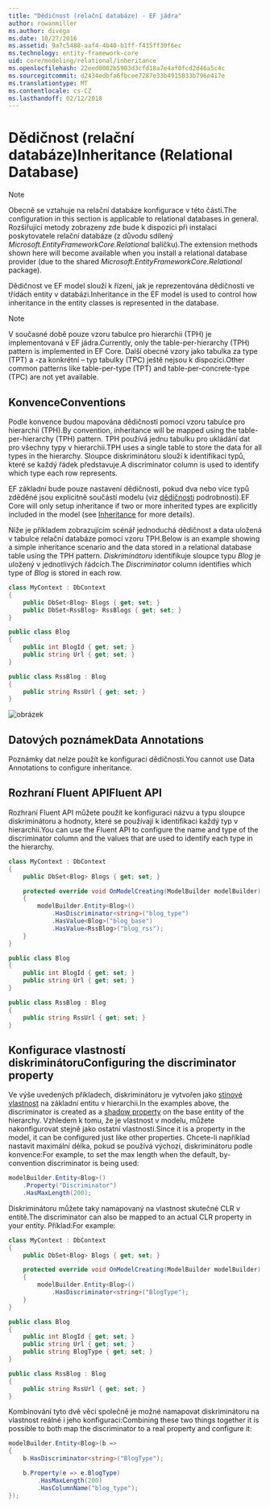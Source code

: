 ```yaml
---
title: "Dědičnost (relační databáze) - EF jádra"
author: rowanmiller
ms.author: divega
ms.date: 10/27/2016
ms.assetid: 9a7c5488-aaf4-4b40-b1ff-f435ff30f6ec
ms.technology: entity-framework-core
uid: core/modeling/relational/inheritance
ms.openlocfilehash: 22eed0002b5903d3cfd18a7e4af0fcd2d46a5c4c
ms.sourcegitcommit: d2434edbfa6fbcee7287e33b4915033b796e417e
ms.translationtype: MT
ms.contentlocale: cs-CZ
ms.lasthandoff: 02/12/2018
---
```

# <a name="inheritance-relational-database"></a><span data-ttu-id="3ea93-102">Dědičnost (relační databáze)</span><span class="sxs-lookup"><span data-stu-id="3ea93-102">Inheritance (Relational Database)</span></span>

> [!NOTE]  
> <span data-ttu-id="3ea93-103">Obecně se vztahuje na relační databáze konfigurace v této části.</span><span class="sxs-lookup"><span data-stu-id="3ea93-103">The configuration in this section is applicable to relational databases in general.</span></span> <span data-ttu-id="3ea93-104">Rozšiřující metody zobrazeny zde bude k dispozici při instalaci poskytovatele relační databáze (z důvodu sdílený *Microsoft.EntityFrameworkCore.Relational* balíčku).</span><span class="sxs-lookup"><span data-stu-id="3ea93-104">The extension methods shown here will become available when you install a relational database provider (due to the shared *Microsoft.EntityFrameworkCore.Relational* package).</span></span>

<span data-ttu-id="3ea93-105">Dědičnost ve EF model slouží k řízení, jak je reprezentována dědičnosti ve třídách entity v databázi.</span><span class="sxs-lookup"><span data-stu-id="3ea93-105">Inheritance in the EF model is used to control how inheritance in the entity classes is represented in the database.</span></span>

> [!NOTE]  
> <span data-ttu-id="3ea93-106">V současné době pouze vzoru tabulce pro hierarchii (TPH) je implementovaná v EF jádra.</span><span class="sxs-lookup"><span data-stu-id="3ea93-106">Currently, only the table-per-hierarchy (TPH) pattern is implemented in EF Core.</span></span> <span data-ttu-id="3ea93-107">Další obecné vzory jako tabulka za type (TPT) a -za konkrétní – typ tabulky (TPC) ještě nejsou k dispozici.</span><span class="sxs-lookup"><span data-stu-id="3ea93-107">Other common patterns like table-per-type (TPT) and table-per-concrete-type (TPC) are not yet available.</span></span>

## <a name="conventions"></a><span data-ttu-id="3ea93-108">Konvence</span><span class="sxs-lookup"><span data-stu-id="3ea93-108">Conventions</span></span>

<span data-ttu-id="3ea93-109">Podle konvence budou mapována dědičnosti pomocí vzoru tabulce pro hierarchii (TPH).</span><span class="sxs-lookup"><span data-stu-id="3ea93-109">By convention, inheritance will be mapped using the table-per-hierarchy (TPH) pattern.</span></span> <span data-ttu-id="3ea93-110">TPH používá jednu tabulku pro ukládání dat pro všechny typy v hierarchii.</span><span class="sxs-lookup"><span data-stu-id="3ea93-110">TPH uses a single table to store the data for all types in the hierarchy.</span></span> <span data-ttu-id="3ea93-111">Sloupce diskriminátoru slouží k identifikaci typů, které se každý řádek představuje.</span><span class="sxs-lookup"><span data-stu-id="3ea93-111">A discriminator column is used to identify which type each row represents.</span></span>

<span data-ttu-id="3ea93-112">EF základní bude pouze nastavení dědičnosti, pokud dva nebo více typů zděděné jsou explicitně součástí modelu (viz [dědičnosti](../inheritance.md) podrobnosti).</span><span class="sxs-lookup"><span data-stu-id="3ea93-112">EF Core will only setup inheritance if two or more inherited types are explicitly included in the model (see [Inheritance](../inheritance.md) for more details).</span></span>

<span data-ttu-id="3ea93-113">Níže je příkladem zobrazujícím scénář jednoduchá dědičnost a data uložená v tabulce relační databáze pomocí vzoru TPH.</span><span class="sxs-lookup"><span data-stu-id="3ea93-113">Below is an example showing a simple inheritance scenario and the data stored in a relational database table using the TPH pattern.</span></span> <span data-ttu-id="3ea93-114">*Diskriminátoru* identifikuje sloupce typu *Blog* je uložený v jednotlivých řádcích.</span><span class="sxs-lookup"><span data-stu-id="3ea93-114">The *Discriminator* column identifies which type of *Blog* is stored in each row.</span></span>

<!-- [!code-csharp[Main](samples/core/relational/Modeling/Conventions/Samples/InheritanceDbSets.cs)] -->
``` csharp
class MyContext : DbContext
{
    public DbSet<Blog> Blogs { get; set; }
    public DbSet<RssBlog> RssBlogs { get; set; }
}

public class Blog
{
    public int BlogId { get; set; }
    public string Url { get; set; }
}

public class RssBlog : Blog
{
    public string RssUrl { get; set; }
}
```

![obrázek](_static/inheritance-tph-data.png)

## <a name="data-annotations"></a><span data-ttu-id="3ea93-116">Datových poznámek</span><span class="sxs-lookup"><span data-stu-id="3ea93-116">Data Annotations</span></span>

<span data-ttu-id="3ea93-117">Poznámky dat nelze použít ke konfiguraci dědičnosti.</span><span class="sxs-lookup"><span data-stu-id="3ea93-117">You cannot use Data Annotations to configure inheritance.</span></span>

## <a name="fluent-api"></a><span data-ttu-id="3ea93-118">Rozhraní Fluent API</span><span class="sxs-lookup"><span data-stu-id="3ea93-118">Fluent API</span></span>

<span data-ttu-id="3ea93-119">Rozhraní Fluent API můžete použít ke konfiguraci názvu a typu sloupce diskriminátoru a hodnoty, které se používají k identifikaci každý typ v hierarchii.</span><span class="sxs-lookup"><span data-stu-id="3ea93-119">You can use the Fluent API to configure the name and type of the discriminator column and the values that are used to identify each type in the hierarchy.</span></span>

<!-- [!code-csharp[Main](samples/core/relational/Modeling/FluentAPI/Samples/InheritanceTPHDiscriminator.cs?highlight=7,8,9,10)] -->
``` csharp
class MyContext : DbContext
{
    public DbSet<Blog> Blogs { get; set; }

    protected override void OnModelCreating(ModelBuilder modelBuilder)
    {
        modelBuilder.Entity<Blog>()
            .HasDiscriminator<string>("blog_type")
            .HasValue<Blog>("blog_base")
            .HasValue<RssBlog>("blog_rss");
    }
}

public class Blog
{
    public int BlogId { get; set; }
    public string Url { get; set; }
}

public class RssBlog : Blog
{
    public string RssUrl { get; set; }
}
```

## <a name="configuring-the-discriminator-property"></a><span data-ttu-id="3ea93-120">Konfigurace vlastností diskriminátoru</span><span class="sxs-lookup"><span data-stu-id="3ea93-120">Configuring the discriminator property</span></span>

<span data-ttu-id="3ea93-121">Ve výše uvedených příkladech, diskriminátoru je vytvořen jako [stínové vlastnost](xref:core/modeling/shadow-properties) na základní entitu v hierarchii.</span><span class="sxs-lookup"><span data-stu-id="3ea93-121">In the examples above, the discriminator is created as a [shadow property](xref:core/modeling/shadow-properties) on the base entity of the hierarchy.</span></span> <span data-ttu-id="3ea93-122">Vzhledem k tomu, že je vlastnost v modelu, můžete nakonfigurovat stejně jako ostatní vlastnosti.</span><span class="sxs-lookup"><span data-stu-id="3ea93-122">Since it is a property in the model, it can be configured just like other properties.</span></span> <span data-ttu-id="3ea93-123">Chcete-li například nastavit maximální délka, pokud se používá výchozí, diskriminátoru podle konvence:</span><span class="sxs-lookup"><span data-stu-id="3ea93-123">For example, to set the max length when the default, by-convention discriminator is being used:</span></span>

```C#
modelBuilder.Entity<Blog>()
    .Property("Discriminator")
    .HasMaxLength(200);
```

<span data-ttu-id="3ea93-124">Diskriminátoru můžete taky namapovaný na vlastnost skutečné CLR v entitě.</span><span class="sxs-lookup"><span data-stu-id="3ea93-124">The discriminator can also be mapped to an actual CLR property in your entity.</span></span> <span data-ttu-id="3ea93-125">Příklad:</span><span class="sxs-lookup"><span data-stu-id="3ea93-125">For example:</span></span>
```C#
class MyContext : DbContext
{
    public DbSet<Blog> Blogs { get; set; }

    protected override void OnModelCreating(ModelBuilder modelBuilder)
    {
        modelBuilder.Entity<Blog>()
            .HasDiscriminator<string>("BlogType");
    }
}

public class Blog
{
    public int BlogId { get; set; }
    public string Url { get; set; }
    public string BlogType { get; set; }
}

public class RssBlog : Blog
{
    public string RssUrl { get; set; }
}
```

<span data-ttu-id="3ea93-126">Kombinování tyto dvě věci společně je možné namapovat diskriminátoru na vlastnost reálné i jeho konfiguraci:</span><span class="sxs-lookup"><span data-stu-id="3ea93-126">Combining these two things together it is possible to both map the discriminator to a real property and configure it:</span></span>
```C#
modelBuilder.Entity<Blog>(b =>
{
    b.HasDiscriminator<string>("BlogType");

    b.Property(e => e.BlogType)
        .HasMaxLength(200)
        .HasColumnName("blog_type");
});
```
